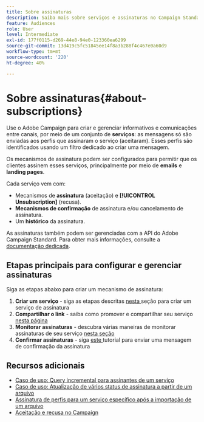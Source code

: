 ```yaml
---
title: Sobre assinaturas
description: Saiba mais sobre serviços e assinaturas no Campaign Standard.
feature: Audiences
role: User
level: Intermediate
exl-id: 177f0115-d269-44e8-94e0-123360ea6299
source-git-commit: 13d419c5fc51845ee14f8a3b288f4c467e0a60d9
workflow-type: tm+mt
source-wordcount: '220'
ht-degree: 40%

---
```


# Sobre assinaturas{#about-subscriptions}

Use o Adobe Campaign para criar e gerenciar informativos e comunicações entre canais, por meio de um conjunto de **serviços**: as mensagens só são enviadas aos perfis que assinaram o serviço (aceitaram). Esses perfis são identificados usando um filtro dedicado ao criar uma mensagem.

Os mecanismos de assinatura podem ser configurados para permitir que os clientes assinem esses serviços, principalmente por meio de **emails** e **landing pages**.

Cada serviço vem com:

* Mecanismos de **assinatura** (aceitação) e **[!UICONTROL Unsubscription]** (recusa).
* **Mecanismos de confirmação** de assinatura e/ou cancelamento de assinatura.
* Um **histórico** da assinatura.

As assinaturas também podem ser gerenciadas com a API do Adobe Campaign Standard. Para obter mais informações, consulte a [documentação dedicada](../../api/using/creating-a-service.md).

## Etapas principais para configurar e gerenciar assinaturas

Siga as etapas abaixo para criar um mecanismo de assinatura:

1. **Criar um serviço**  - siga as etapas descritas  [nesta ](../../audiences/using/creating-a-service.md) seção para criar um serviço de assinatura
1. **Compartilhar o link**  - saiba como promover e compartilhar seu serviço  [nesta página](../../audiences/using/promoting-a-service.md)
1. **Monitorar assinaturas**  - descubra várias maneiras de monitorar assinaturas de seu serviço  [nesta seção](../../audiences/using/monitoring-subscriptions.md)
1. **Confirmar assinaturas**  - siga  [este ](../../audiences/using/confirming-subscription-to-a-service.md) tutorial para enviar uma mensagem de confirmação da assinatura

## Recursos adicionais

* [Caso de uso: Query incremental para assinantes de um serviço](../../automating/using/incremental-query-on-subscribers.md)
* [Caso de uso: Atualização de vários status de assinatura a partir de um arquivo](../../automating/using/updating-subscriptions-from-file.md)
* [Assinatura de perfis para um serviço específico após a importação de um arquivo](../../automating/using/subscribing-profiles-from-file.md)
* [Aceitação e recusa no Campaign](../../audiences/using/about-opt-in-and-opt-out-in-campaign.md)
